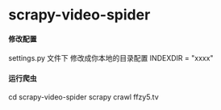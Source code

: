 # scrapy-video-spider


#### 修改配置

settings.py 文件下 修改成你本地的目录配置 INDEXDIR = "xxxx"




#### 运行爬虫 
cd scrapy-video-spider
scrapy crawl ffzy5.tv
